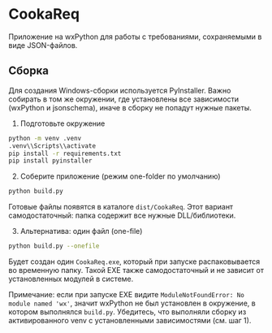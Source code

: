 # CookaReq

Приложение на wxPython для работы с требованиями, сохраняемыми в виде JSON-файлов.

## Сборка

Для создания Windows-сборки используется PyInstaller. Важно собирать в том же окружении, где установлены все зависимости (wxPython и jsonschema), иначе в сборку не попадут нужные пакеты.

1) Подготовьте окружение

```bash
python -m venv .venv
.venv\\Scripts\\activate
pip install -r requirements.txt
pip install pyinstaller
```

2) Соберите приложение (режим one-folder по умолчанию)

```bash
python build.py
```

Готовые файлы появятся в каталоге `dist/CookaReq`. Этот вариант самодостаточный: папка содержит все нужные DLL/библиотеки.

3) Альтернатива: один файл (one-file)

```bash
python build.py --onefile
```

Будет создан один `CookaReq.exe`, который при запуске распаковывается во временную папку. Такой EXE также самодостаточный и не зависит от установленных модулей в системе.

Примечание: если при запуске EXE видите `ModuleNotFoundError: No module named 'wx'`, значит wxPython не был установлен в окружение, в котором выполнялся `build.py`. Убедитесь, что выполняли сборку из активированного venv с установленными зависимостями (см. шаг 1).
